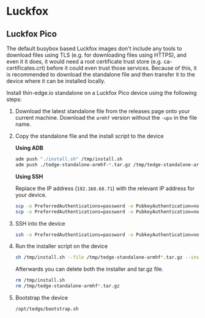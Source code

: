 # Luckfox

## Luckfox Pico

The default busybox based Luckfox images don't include any tools to download files using TLS (e.g. for downloading files using HTTPS), and even it it does, it would need a root certificate trust store (e.g. ca-certificates.crt) before it could even trust those services. Because of this, it is recommended to download the standalone file and then transfer it to the device where it can be installed locally.

Install thin-edge.io standalone on a Luckfox Pico device using the following steps:

1. Download the latest standalone file from the releases page onto your current machine. Download the `armhf` version without the `-upx` in the file name.

2. Copy the standalone file and the install script to the device

    **Using ADB**

    ```sh
    adm push "./install.sh" /tmp/install.sh
    adm push ./tedge-standalone-armhf-*.tar.gz /tmp/tedge-standalone-armhf.tar.gz
    ```

    **Using SSH**

    Replace the IP address (`192.168.68.71`) with the relevant IP address for your device.

    ```sh
    scp -o PreferredAuthentications=password -o PubkeyAuthentication=no "./install.sh" root@192.168.68.71:/tmp/install.sh
    scp -o PreferredAuthentications=password -o PubkeyAuthentication=no ./tedge-standalone-armhf*.tar.gz root@192.168.68.71:/tmp/
    ```

1. SSH into the device

    ```sh
    ssh -o PreferredAuthentications=password -o PubkeyAuthentication=no root@192.168.68.71
    ```

3. Run the installer script on the device

    ```sh
    sh /tmp/install.sh --file /tmp/tedge-standalone-armhf*.tar.gz --install-path /opt
    ```

    Afterwards you can delete both the installer and tar.gz file.

    ```sh
    rm /tmp/install.sh
    rm /tmp/tedge-standalone-armhf*.tar.gz
    ```

4. Bootstrap the device

    ```sh
    /opt/tedge/bootstrap.sh
    ```
